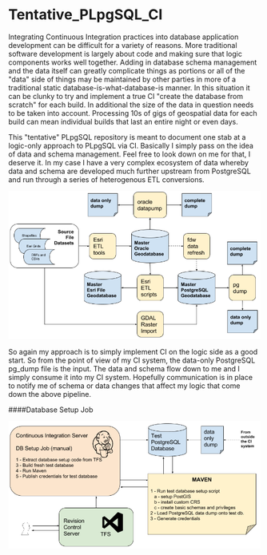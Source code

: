 # Tentative_PLpgSQL_CI

Integrating Continuous Integration practices into database application development can be difficult for a variety of reasons.  More traditional software development is largely about code and making sure that logic components works well together.  Adding in database schema management and the data itself can greatly complicate things as portions or all of the "data" side of things may be maintained by other parties in more of a traditional static database-is-what-database-is manner.  In this situation it can be clunky to try and implement a true CI "create the database from scratch" for each build.  In additional the size of the data in question needs to be taken into account.  Processing 10s of gigs of geospatial data for each build can mean individual builds that last an entire night or even days.  

This "tentative" PLpgSQL repository is meant to document one stab at a logic-only approach to PLpgSQL via CI.  Basically I simply pass on the idea of data and schema management.  Feel free to look down on me for that, I deserve it.  In my case I have a very complex ecosystem of data whereby data and schema are developed much further upstream from PostgreSQL and run through a series of heterogenous ETL conversions.  

![PLpgSQL_Data_Flow](readme1.png)

So again my approach is to simply implement CI on the logic side as a good start.  So from the point of view of my CI system, the data-only PostgreSQL pg_dump file is the input.  The data and schema flow down to me and I simply consume it into my CI system.  Hopefully communication is in place to notify me of schema or data changes that affect my logic that come down the above pipeline.

####Database Setup Job


![PLpgSQL_Data_Flow](readme2.png)

